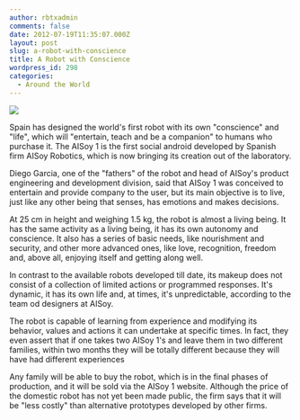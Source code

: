 ```yaml
---
author: rbtxadmin
comments: false
date: 2012-07-19T11:35:07.000Z
layout: post
slug: a-robot-with-conscience
title: A Robot with Conscience
wordpress_id: 298
categories:
  - Around the World
---
```


[![](http://robotix.in/blog/wp-content/uploads/2012/07/aisoy1.jpg)](http://robotix.in/blog/wp-content/uploads/2012/07/aisoy1.jpg)

Spain has designed the world's first robot with its own "conscience" and "life", which will "entertain, teach and be a companion" to humans who purchase it. The AISoy 1 is the first social android developed by Spanish firm AISoy Robotics, which is now bringing its creation out of the laboratory.

Diego Garcia, one of the "fathers" of the robot and head of AISoy's product engineering and development division, said that AISoy 1 was conceived to entertain and provide company to the user, but its main objective is to live, just like any other being that senses, has emotions and makes decisions.

At 25 cm in height and weighing 1.5 kg, the robot is almost a living being. It has the same activity as a living being, it has its own autonomy and conscience. It also has a series of basic needs, like nourishment and security, and other more advanced ones, like love, recognition, freedom and, above all, enjoying itself and getting along well.

In contrast to the available robots developed till date, its makeup does not consist of a collection of limited actions or programmed responses. It's dynamic, it has its own life and, at times, it's unpredictable, according to the team od designers at AISoy.

The robot is capable of learning from experience and modifying its behavior, values and actions it can undertake at specific times. In fact, they even assert that if one takes two  AISoy 1's and leave them in two different families, within two months they will be totally different because they will have had different experiences

Any family will be able to buy the robot, which is in the final phases of production, and it will be sold via the AISoy 1 website. Although the price of the domestic robot has not yet been made public, the firm says that it will be "less costly" than alternative prototypes developed by other firms.
